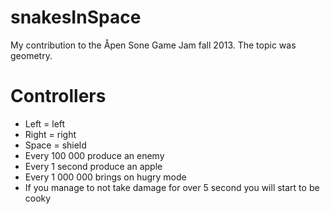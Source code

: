 snakesInSpace
=============

My contribution to the Åpen Sone Game Jam fall 2013. The topic was geometry.

Controllers
===========
* Left = left
* Right = right
* Space = shield
* Every 100 000 produce an enemy
* Every 1 second produce an apple
* Every 1 000 000 brings on hugry mode
* If you manage to not take damage for over 5 second you will start to be cooky
